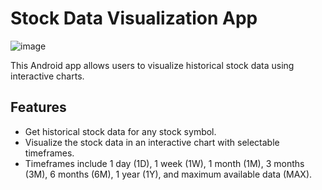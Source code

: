 # Stock Data Visualization App

![image](https://github.com/dvirvahav/iStock/assets/55157743/dff31a5e-1d47-44b1-acc5-2db5a7f4922b)


This Android app allows users to visualize historical stock data using interactive charts. 

## Features

- Get historical stock data for any stock symbol.
- Visualize the stock data in an interactive chart with selectable timeframes.
- Timeframes include 1 day (1D), 1 week (1W), 1 month (1M), 3 months (3M), 6 months (6M), 1 year (1Y), and maximum available data (MAX).


